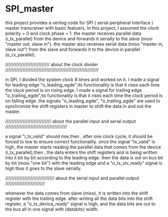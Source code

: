 # SPI_master
this project provides a verilog code for SPI ( serial peripheral interface ) master transceiver with basic featuers.
In this project, I assumed the clock polarity = 0 and clock phase = 1. 
the master receives parallel data (i_tx_parallel) from the device and forwards it serially to the slave (mosi "master out, slave in").
the master also receives serial data (miso "master in, slave out") from the slave and forwards it to the device in parallel (o_rx_parallel).


//////////////////////////// about the clock divider ///////////////////////////////////////////////////////////

in SPI, I divided the system clock 8 times and worked on it.
I made a signal for leading edge "o_leading_egde",its functionality is that it rises each time the clock period is on rising edge.
I made a signal for trailing edge "o_trailing_egde",its functionality is that it rises each time the clock period is on falling edge.
the signals "o_leading_egde", "o_trailing_egde" are used to synchronize the shift registers in master to shift  the data in and out the master.

///////////////////////////// about the parallel input and serial output ///////////////////////////////////////

a signal "i_tx_valid" should rise,then , after one clock cycle, it should be forced to low to ensure correct functionality.
once the signal "tx_valid" is high, the master starts reading the parallel data that comes from the device (i_tx_parallel),then , the data 
enters the shift registers and is being written into it bit by bit according to the leading edge.
then the data is out on bus bit by bit (mosi "one bit") with the leading edge and a "o_tx_slv_ready" signal is high thus it goes to the slave serially.

/////////////////////////////// about the serial input and parallel output /////////////////////////

whenever the data comes from slave (miso), it is written into the shift register with the trailing edge.
after writing all the data bits into the shift register, a "o_tx_device_ready" signal is high, and the data bits are out to the bus all in one signal with (databits) width.
